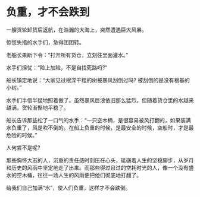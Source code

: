 # 负重，才不会跌到

一艘货轮卸货后返航，在浩瀚的大海上，突然遭遇巨大风暴。 

惊慌失措的水手们，急得团团转。 

老船长果断下令：“打开所有货仓，立刻往里面灌水。” 

水手们担忧：“险上加险，不是自找死路吗?” 

船长镇定地说：“大家见过根深干粗的树被暴风刮倒过吗? 被刮倒的是没有根基的小树。” 

水手们半信半疑地照着做了。虽然暴风巨浪依旧那么猛烈，但随着货仓里的水越来越满，货轮渐惭地平稳了。 

船长告诉那些松了一口气的水手：“一只空木桶，是很容易被风打翻的，如果装满水负重了，风是吹不倒的。在船上负重的时候，是最安全的时候，空船时，才是最危险的时候。” 

人何尝不是呢? 

那些胸怀大志的人，沉重的责任感时刻压在心头，砥砺着人生的坚稳脚步，从岁月和历史的风雨中坚定地走了出来。而那些得过且过的空耗时光的人，像一个没有盛水的空木桶，往往一场人生的风雨便把他们彻底地打翻了。 

给我们自己加满“水”，使人们负重，这样才不会跌倒。
 